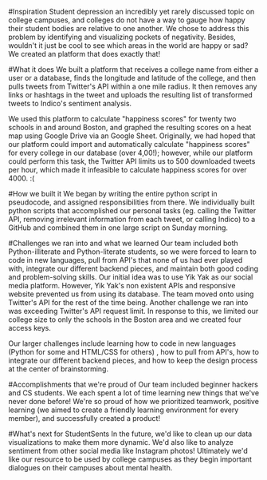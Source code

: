 #Inspiration
Student depression an incredibly yet rarely discussed topic on college campuses, and colleges do not have a way to gauge how happy their student bodies are relative to one another. We chose to address this problem by identifying and visualizing pockets of negativity. Besides, wouldn't it just be cool to see which areas in the world are happy or sad? We created an platform that does exactly that!

#What it does
We built a platform that receives a college name from either a user or a database, finds the longitude and latitude of the college, and then pulls tweets from Twitter's API within a one mile radius. It then removes any links or hashtags in the tweet and uploads the resulting list of transformed tweets to Indico's sentiment analysis.

We used this platform to calculate "happiness scores" for twenty two schools in and around Boston, and graphed the resulting scores on a heat map using Google Drive via an Google Sheet. Originally, we had hoped that our platform could import and automatically calculate "happiness scores" for every college in our database (over 4,00!); however, while our platform could perform this task, the Twitter API limits us to 500 downloaded tweets per hour, which made it infeasible to calculate happiness scores for over 4000. :(

#How we built it
We began by writing the entire python script in pseudocode, and assigned responsibilities from there. We individually built python scripts that accomplished our personal tasks (eg. calling the Twitter API, removing irrelevant information from each tweet, or calling Indico) to a GitHub and combined them in one large script on Sunday morning.

#Challenges we ran into and what we learned
Our team included both Python-illiterate and Python-literate students, so we were forced to learn to code in new languages, pull from API's that none of us had ever played with, integrate our different backend pieces, and maintain both good coding and problem-solving skills. Our initial idea was to use Yik Yak as our social media platform. However, Yik Yak's non existent APIs and responsive website prevented us from using its database. The team moved onto using Twitter's API for the rest of the time being. Another challenge we ran into was exceeding Twitter's API request limit. In response to this, we limited our college size to only the schools in the Boston area and we created four access keys.

Our larger challenges include learning how to code in new languages (Python for some and HTML/CSS for others) , how to pull from API's, how to integrate our different backend pieces, and how to keep the design process at the center of brainstorming.

#Accomplishments that we're proud of
Our team included beginner hackers and CS students. We each spent a lot of time learning new things that we've never done before! We're so proud of how we prioritized teamwork, positive learning (we aimed to create a friendly learning environment for every member), and successfully created a product!

#What's next for StudentSents
In the future, we'd like to clean up our data visualizations to make them more dynamic. We'd also like to analyze sentiment from other social media like Instagram photos! Ultimately we'd like our resource to be used by college campuses as they begin important dialogues on their campuses about mental health.